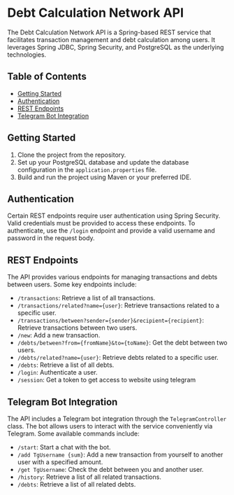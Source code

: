 # Debt Calculation Network API

The Debt Calculation Network API is a Spring-based REST service that facilitates transaction management and debt calculation among users. It leverages Spring JDBC, Spring Security, and PostgreSQL as the underlying technologies.

## Table of Contents
- [Getting Started](#getting-started)
- [Authentication](#authentication)
- [REST Endpoints](#rest-endpoints)
- [Telegram Bot Integration](#telegram-bot-integration)

## Getting Started
1. Clone the project from the repository.
2. Set up your PostgreSQL database and update the database configuration in the `application.properties` file.
3. Build and run the project using Maven or your preferred IDE.

## Authentication
Certain REST endpoints require user authentication using Spring Security. Valid credentials must be provided to access these endpoints. To authenticate, use the `/login` endpoint and provide a valid username and password in the request body.

## REST Endpoints
The API provides various endpoints for managing transactions and debts between users. Some key endpoints include:
- `/transactions`: Retrieve a list of all transactions.
- `/transactions/related?name={user}`: Retrieve transactions related to a specific user.
- `/transactions/between?sender={sender}&recipient={recipient}`: Retrieve transactions between two users.
- `/new`: Add a new transaction.
- `/debts/between?from={fromName}&to={toName}`: Get the debt between two users.
- `/debts/related?name={user}`: Retrieve debts related to a specific user.
- `/debts`: Retrieve a list of all debts.
- `/login`: Authenticate a user.
- `/session`: Get a token to get access to website using telegram

## Telegram Bot Integration
The API includes a Telegram bot integration through the `TelegramController` class. The bot allows users to interact with the service conveniently via Telegram. Some available commands include:
- `/start`: Start a chat with the bot.
- `/add TgUsername {sum}`: Add a new transaction from yourself to another user with a specified amount.
- `/get TgUsername`: Check the debt between you and another user.
- `/history`: Retrieve a list of all related transactions.
- `/debts`: Retrieve a list of all related debts.